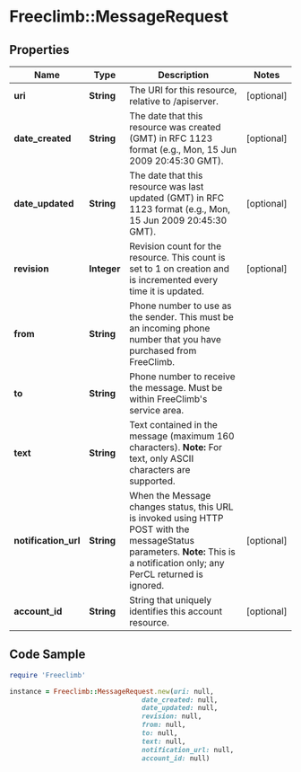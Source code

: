 # Freeclimb::MessageRequest

## Properties

Name | Type | Description | Notes
------------ | ------------- | ------------- | -------------
**uri** | **String** | The URI for this resource, relative to /apiserver. | [optional] 
**date_created** | **String** | The date that this resource was created (GMT) in RFC 1123 format (e.g., Mon, 15 Jun 2009 20:45:30 GMT). | [optional] 
**date_updated** | **String** | The date that this resource was last updated (GMT) in RFC 1123 format (e.g., Mon, 15 Jun 2009 20:45:30 GMT). | [optional] 
**revision** | **Integer** | Revision count for the resource. This count is set to 1 on creation and is incremented every time it is updated. | [optional] 
**from** | **String** | Phone number to use as the sender. This must be an incoming phone number that you have purchased from FreeClimb. | 
**to** | **String** | Phone number to receive the message. Must be within FreeClimb&#39;s service area. | 
**text** | **String** | Text contained in the message (maximum 160 characters).   **Note:** For text, only ASCII characters are supported. | 
**notification_url** | **String** | When the Message changes status, this URL is invoked using HTTP POST with the messageStatus parameters.  **Note:** This is a notification only; any PerCL returned is ignored. | [optional] 
**account_id** | **String** | String that uniquely identifies this account resource. | [optional] 

## Code Sample

```ruby
require 'Freeclimb'

instance = Freeclimb::MessageRequest.new(uri: null,
                                 date_created: null,
                                 date_updated: null,
                                 revision: null,
                                 from: null,
                                 to: null,
                                 text: null,
                                 notification_url: null,
                                 account_id: null)
```


